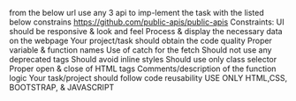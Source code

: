 from the below url use any 3 api to imp-lement the task with the listed below constrains
https://github.com/public-apis/public-apis
Constraints: UI should be responsive & look and feel Process & display the necessary data on the webpage Your project/task should obtain the code quality Proper variable & function names
Use of catch for the fetch Should not use any deprecated tags Should avoid inline styles Should use only class selector Proper open & close of HTML tags
Comments/description of the function logic Your task/project should follow code reusability USE ONLY HTML,CSS, BOOTSTRAP, & JAVASCRIPT
